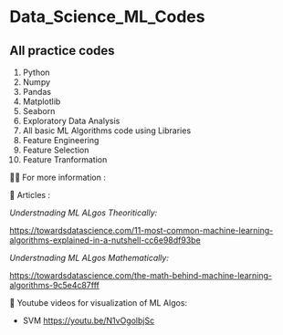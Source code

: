 # Data_Science_ML_Codes
## All practice codes 
1) Python
2) Numpy
3) Pandas
4) Matplotlib
5) Seaborn
6) Exploratory Data Analysis
7) All basic ML Algorithms code using Libraries
8) Feature Engineering
9) Feature Selection
10) Feature Tranformation 



💁‍♀️ For more information :

📜 Articles :

*Understnading ML ALgos Theoritically:*

https://towardsdatascience.com/11-most-common-machine-learning-algorithms-explained-in-a-nutshell-cc6e98df93be

*Understnading ML ALgos Mathematically:*

https://towardsdatascience.com/the-math-behind-machine-learning-algorithms-9c5e4c87fff

🎥 Youtube videos for visualization of ML Algos:

- SVM https://youtu.be/N1vOgolbjSc
